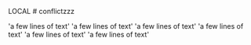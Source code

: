 LOCAL # conflictzzz

'a few lines of text'
'a few lines of text'
'a few lines of text'
'a few lines of text'
'a few lines of text'
'a few lines of text'

